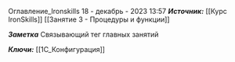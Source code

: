 
Оглавление_Ironskills
 18 - декабрь - 2023  13:57 
***Источник:***  [[Курс IronSkills]] [[Занятие 3 - Процедуры и функции]]

***Заметка*** 
Связывающий тег главных занятий


***Ключи:*** [[1С_Конфигурация]]